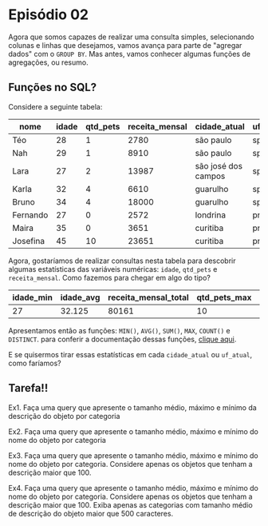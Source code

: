 # Episódio 02

Agora que somos capazes de realizar uma consulta simples, selecionando colunas e linhas que desejamos, vamos avança para parte de "agregar dados" com o ```GROUP BY```. Mas antes, vamos conhecer algumas funções de agregações, ou resumo.

## Funções no SQL?

Considere a seguinte tabela:

| nome | idade | qtd_pets | receita_mensal | cidade_atual | uf_atual
| --- | --- | --- | --- | --- | --- |
| Téo | 28 | 1 | 2780 | são paulo | sp | 
| Nah | 29 | 1 | 8910 | são paulo | sp |
| Lara | 27 | 2 | 13987 | são josé dos campos | sp |
| Karla | 32 | 4 | 6610 | guarulho | sp |
| Bruno | 34 | 4 |18000 | guarulho | sp |
| Fernando | 27 | 0 | 2572 | londrina | pr |
| Maira | 35 | 0 | 3651 | curitiba | pr |
| Josefina | 45 | 10 | 23651 | curitiba | pr |

Agora, gostaríamos de realizar consultas nesta tabela para descobrir algumas estatísticas das variáveis numéricas: ```idade```, ```qtd_pets``` e ```receita_mensal```. Como fazemos para chegar em algo do tipo?

| idade_min | idade_avg | receita_mensal_total | qtd_pets_max | qtd_cidade_atual | qtd_uf_atual_dst |
| --- | --- | --- | --- | --- | --- |
| 27 | 32.125 | 80161 | 10 | 8 | 2 |

Apresentamos então as funções: ```MIN()```, ```AVG()```, ```SUM()```, ```MAX```, ```COUNT()``` e ```DISTINCT```. para conferir a documentação dessas funções, [clique aqui](https://www.sqlite.org/lang_aggfunc.html).

E se quisermos tirar essas estatísticas em cada ```cidade_atual``` ou ```uf_atual```, como faríamos?

## Tarefa!!

Ex1. Faça uma query que apresente o tamanho médio, máximo e mínimo da descrição do objeto por categoria

Ex2. Faça uma query que apresente o tamanho médio, máximo e mínimo do nome do objeto por categoria

Ex3. Faça uma query que apresente o tamanho médio, máximo e mínimo do nome do objeto por categoria. Considere apenas os objetos que tenham a descrição maior que 100.

Ex4. Faça uma query que apresente o tamanho médio, máximo e mínimo do nome do objeto por categoria. Considere apenas os objetos que tenham a descrição maior que 100. Exiba apenas as categorias com tamanho médio de descrição do objeto maior que 500 caracteres.
